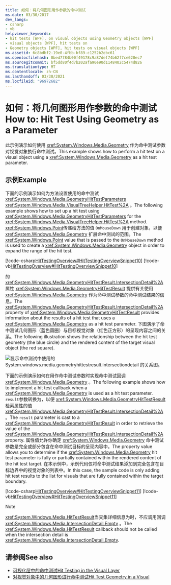 ```yaml
---
title: 如何：将几何图形用作参数的命中测试
ms.date: 03/30/2017
dev_langs:
- csharp
- vb
helpviewer_keywords:
- hit tests [WPF], on visual objects using Geometry objects [WPF]
- visual objects [WPF], hit tests on
- Geometry objects [WPF], hit tests on visual objects [WPF]
ms.assetid: 6c8bdbf2-19e0-4fbb-bf89-c1252b2ebc61
ms.openlocfilehash: 8bed7784b00f49178c9a87def74b62f7ce620ec7
ms.sourcegitcommit: bf5dd80f4d7b202afa90e90d1148402c5474d826
ms.translationtype: MT
ms.contentlocale: zh-CN
ms.lasthandoff: 03/30/2021
ms.locfileid: "96972682"
---
```

# <a name="how-to-hit-test-using-geometry-as-a-parameter"></a><span data-ttu-id="67a14-102">如何：将几何图形用作参数的命中测试</span><span class="sxs-lookup"><span data-stu-id="67a14-102">How to: Hit Test Using Geometry as a Parameter</span></span>
<span data-ttu-id="67a14-103">此示例演示如何使用 <xref:System.Windows.Media.Geometry> 作为命中测试参数对视觉对象执行命中测试。</span><span class="sxs-lookup"><span data-stu-id="67a14-103">This example shows how to perform a hit test on a visual object using a <xref:System.Windows.Media.Geometry> as a hit test parameter.</span></span>  
  
## <a name="example"></a><span data-ttu-id="67a14-104">示例</span><span class="sxs-lookup"><span data-stu-id="67a14-104">Example</span></span>  
 <span data-ttu-id="67a14-105">下面的示例演示如何为方法设置使用的命中测试 <xref:System.Windows.Media.GeometryHitTestParameters> <xref:System.Windows.Media.VisualTreeHelper.HitTest%2A> 。</span><span class="sxs-lookup"><span data-stu-id="67a14-105">The following example shows how to set up a hit test using <xref:System.Windows.Media.GeometryHitTestParameters> for the <xref:System.Windows.Media.VisualTreeHelper.HitTest%2A> method.</span></span> <span data-ttu-id="67a14-106"><xref:System.Windows.Point>传递给方法的值 `OnMouseDown` 用于创建对象，以便 <xref:System.Windows.Media.Geometry> 扩展命中测试的范围。</span><span class="sxs-lookup"><span data-stu-id="67a14-106">The <xref:System.Windows.Point> value that is passed to the `OnMouseDown` method is used to create a <xref:System.Windows.Media.Geometry> object in order to expand the range of the hit test.</span></span>  
  
 [!code-csharp[HitTestingOverview#HitTestingOverviewSnippet10](~/samples/snippets/csharp/VS_Snippets_Wpf/HitTestingOverview/CSharp/GeometryHitTest.cs#hittestingoverviewsnippet10)]
 [!code-vb[HitTestingOverview#HitTestingOverviewSnippet10](~/samples/snippets/visualbasic/VS_Snippets_Wpf/HitTestingOverview/visualbasic/geometryhittest.vb#hittestingoverviewsnippet10)]  
  
 <span data-ttu-id="67a14-107">的 <xref:System.Windows.Media.GeometryHitTestResult.IntersectionDetail%2A> 属性 <xref:System.Windows.Media.GeometryHitTestResult> 提供有关使用 <xref:System.Windows.Media.Geometry> 作为命中测试参数的命中测试结果的信息。</span><span class="sxs-lookup"><span data-stu-id="67a14-107">The <xref:System.Windows.Media.GeometryHitTestResult.IntersectionDetail%2A> property of <xref:System.Windows.Media.GeometryHitTestResult> provides information about the results of a hit test that uses a <xref:System.Windows.Media.Geometry> as a hit test parameter.</span></span> <span data-ttu-id="67a14-108">下图演示了命中测试几何图形（蓝色圆圈）与目标视觉对象（红色正方形）的呈现内容之间的关系。</span><span class="sxs-lookup"><span data-stu-id="67a14-108">The following illustration shows the relationship between the hit test geometry (the blue circle) and the rendered content of the target visual object (the red square).</span></span>  
  
 ![显示命中测试中使用的 System.windows.media.geometryhittestresult.intersectiondetail 的关系图。](./media/how-to-hit-test-using-geometry-as-a-parameter/intersectiondetail-hit-test.png)  
  
 <span data-ttu-id="67a14-110">下面的示例演示如何在用作命中测试参数时实现命中测试回调 <xref:System.Windows.Media.Geometry> 。</span><span class="sxs-lookup"><span data-stu-id="67a14-110">The following example shows how to implement a hit test callback when a <xref:System.Windows.Media.Geometry> is used as a hit test parameter.</span></span> <span data-ttu-id="67a14-111">`result`参数转换为，以便 <xref:System.Windows.Media.GeometryHitTestResult> 检索属性的值 <xref:System.Windows.Media.GeometryHitTestResult.IntersectionDetail%2A> 。</span><span class="sxs-lookup"><span data-stu-id="67a14-111">The `result` parameter is cast to a <xref:System.Windows.Media.GeometryHitTestResult> in order to retrieve the value of the <xref:System.Windows.Media.GeometryHitTestResult.IntersectionDetail%2A> property.</span></span> <span data-ttu-id="67a14-112">属性值允许你确定 <xref:System.Windows.Media.Geometry> 命中测试参数是完全或部分包含在命中测试目标的呈现内容中。</span><span class="sxs-lookup"><span data-stu-id="67a14-112">The property value allows you to determine if the <xref:System.Windows.Media.Geometry> hit test parameter is fully or partially contained within the rendered content of the hit test target.</span></span> <span data-ttu-id="67a14-113">在本示例中，示例代码仅将命中测试结果添加到完全包含在目标边界中的视觉对象的列表中。</span><span class="sxs-lookup"><span data-stu-id="67a14-113">In this case, the sample code is only adding hit test results to the list for visuals that are fully contained within the target boundary.</span></span>  
  
 [!code-csharp[HitTestingOverview#HitTestingOverviewSnippet11](~/samples/snippets/csharp/VS_Snippets_Wpf/HitTestingOverview/CSharp/GeometryHitTest.cs#hittestingoverviewsnippet11)]
 [!code-vb[HitTestingOverview#HitTestingOverviewSnippet11](~/samples/snippets/visualbasic/VS_Snippets_Wpf/HitTestingOverview/visualbasic/geometryhittest.vb#hittestingoverviewsnippet11)]  
  
> [!NOTE]
> <span data-ttu-id="67a14-114"><xref:System.Windows.Media.HitTestResult>当交集详细信息为时，不应调用回调 <xref:System.Windows.Media.IntersectionDetail.Empty> 。</span><span class="sxs-lookup"><span data-stu-id="67a14-114">The <xref:System.Windows.Media.HitTestResult> callback should not be called when the intersection detail is <xref:System.Windows.Media.IntersectionDetail.Empty>.</span></span>  
  
## <a name="see-also"></a><span data-ttu-id="67a14-115">请参阅</span><span class="sxs-lookup"><span data-stu-id="67a14-115">See also</span></span>

- [<span data-ttu-id="67a14-116">可视化层中的命中测试</span><span class="sxs-lookup"><span data-stu-id="67a14-116">Hit Testing in the Visual Layer</span></span>](hit-testing-in-the-visual-layer.md)
- [<span data-ttu-id="67a14-117">对视觉对象中的几何图形进行命中测试</span><span class="sxs-lookup"><span data-stu-id="67a14-117">Hit Test Geometry in a Visual</span></span>](how-to-hit-test-geometry-in-a-visual.md)
